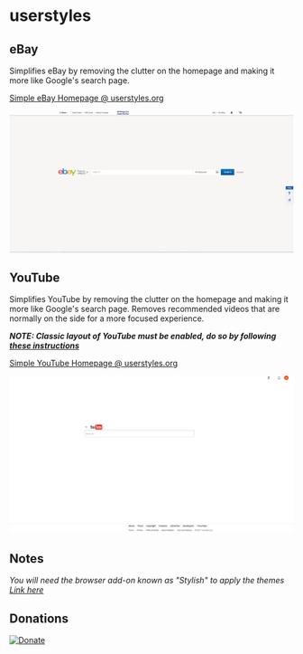 # userstyles

## eBay

Simplifies eBay by removing the clutter on the homepage and making it more like Google's search page. 

[Simple eBay Homepage @ userstyles.org](https://userstyles.org/styles/144621/simple-ebay-home)

![alt tag](https://github.com/milan102/userstyles/blob/master/simpleebay/ebayhomepage.png)

## YouTube

Simplifies YouTube by removing the clutter on the homepage and making it more like Google's search page. Removes recommended videos that are normally on the side for a more focused experience.

***NOTE: Classic layout of YouTube must be enabled, do so by following [these instructions](https://productforums.google.com/forum/#!topic/youtube/vpSjXj5D8b8)***

[Simple YouTube Homepage @ userstyles.org](https://userstyles.org/styles/133871/simple-youtube-homepage)

![alt tag](https://github.com/milan102/userstyles/blob/master/simpleyoutube/simpleyoutubesample.png)

## Notes

*You will need the browser add-on known as "Stylish" to apply the themes [Link  here](https://www.google.com/search?q=stylish+addon&ie=utf-8&oe=utf-8)*

## Donations
[![Donate](https://www.paypalobjects.com/en_US/i/btn/btn_donateCC_LG.gif)](https://www.paypal.com/cgi-bin/webscr?cmd=_donations&business=HL3P4UC2JKEAN&lc=US&item_name=Milan%27s%20Software&currency_code=USD&bn=PP%2dDonationsBF%3abtn_donateCC_LG%2egif%3aNonHosted)
